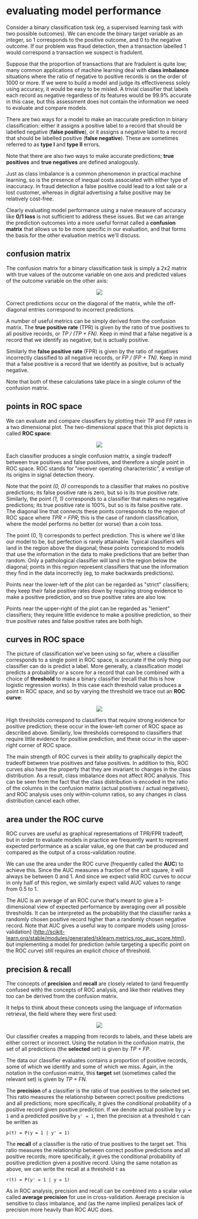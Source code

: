 <!-- author: Jason Dolatshahi -->

# evaluating model performance

Consider a binary classification task (eg, a supervised learning task with two
possible outcomes). We can encode the binary target variable as an integer, so
1 corresponds to the positive outcome, and 0 to the negative outcome. If our
problem was fraud detection, then a transaction labelled 1 would correspond a
transaction we suspect is fradulent.

Suppose that the proportion of transactions that are fradulent is quite low;
many common applications of machine learning deal with **class imbalance**
situations where the ratio of negative to positive records is on the order of
1000 or more. If we were to build a model and judge its effectiveness solely
using accuracy, it would be easy to be misled. A trivial classifier that
labels each record as negative regardless of its features would be 99.9%
accurate in this case, but this assessment does not contain the information we
need to evaluate and compare models.

There are two ways for a model to make an inaccurate prediction in binary
classification: either it assigns a positive label to a record
that should be labelled negative (**false positive**), or it assigns a negative
label to a record that should be labelled positive (**false negative**). These
are sometimes referred to as **type I** and **type II** errors.

Note that there are also two ways to make accurate predictions; **true
positives** and **true negatives** are defined analogously.

Just as class imbalance is a common phenomenon in practical machine learning,
so is the presence of inequal costs associated with either type of inaccuracy.
In fraud detection a false positive could lead to a lost sale or a lost
customer, whereas in digital advertising a false positive may be relatively
cost-free.

Clearly evaluating model performance using a naive measure of accuracy like
**0/1 loss** is not sufficient to address these issues. But we can arrange the
prediction outcomes into a more useful format called a **confusion matrix**
that allows us to be more specific in our evaluation, and that forms the basis
for the other evaluation metrics we'll discuss.

## confusion matrix

The confusion matrix for a binary classification task is simply a 2x2 matrix
with true values of the outcome variable on one axis and predicted values of
the outcome variable on the other axis:

<p align="center">
<img src="../images/conf_mtx.png">

Correct predictions occur on the diagonal of the matrix, while the off-diagonal
entries correspond to incorrect predictions.

A number of useful metrics can be simply derived from the confusion matrix. The
**true positive rate** (TPR) is given by the ratio of true positives to all
positive records, or *TP / (TP + FN)*. Keep in mind that a false negative is a
record that we identify as negative, but is actually positive.

Similarly the **false positive rate** (FPR) is given by the ratio of negatives
incorrectly classified to all negative records, or *FP / (FP + TN)*. Keep in
mind that a false positive is a record that we identify as positive, but is
actually negative.

Note that both of these calculations take place in a single column of the
confusion matrix.

## points in ROC space

We can evaluate and compare classifiers by plotting their TP and FP rates in a
two dimensional plot. The two-dimensional space that this plot depicts is
called **ROC space**:

<p align="center">
<img src="../images/roc_space.png">

Each classifier produces a single confusion matrix, a single tradeoff 
between true positives and false positives, and therefore a single point in ROC
space. ROC stands for "receiver operating characteristic", a vestige of its
origins in signal detection theory.

Note that the point *(0, 0)* corresponds to a classifier that makes no
positive predictions; its false positive rate is zero, but so is its true
positive rate. Similarly, the point *(1, 1)* corresponds to a classifier that
makes no negative predictions; its true positive rate is 100%, but so is its
false positive rate. The diagonal line that connects these points corresponds
to the region of ROC space where *TPR = FPR*; this is the case of random
classification, where the model performs no better (or worse) than a coin toss.

The point (0, 1) corresponds to perfect prediction. This is where we'd like our
model to be, but perfection is rarely attainable. Typical classifiers will land
in the region above the diagonal; these points correspond to models that use
the information in the data to make predictions that are better than random.
Only a pathological classifier will land in the region below the diagonal;
points in this region represent classifiers that use the information
they find in the data incorrectly (eg, to make backwards predictions).

Points near the lower-left of the plot can be regarded as "strict" classifiers;
they keep their false positive rates down by requiring strong evidence to make
a positive prediction, and so true positive rates are also low.

Points near the upper-right of the plot can be regarded as "lenient"
classifiers; they require little evidence to make a positive prediction, so
their true positive rates and false positive rates are both high.

## curves in ROC space

The picture of classification we've been using so far, where a classifier
corresponds to a single point in ROC space, is accurate if the only thing our
classifier can do is predict a label. More generally, a classification model
predicts a probability or a score for a record that can be combined with a
choice of **threshold** to make a binary classifier (recall that this is how
logistic regression works). In this case each threshold value produces a point
in ROC space, and so by varying the threshold we trace out an **ROC curve**:

<p align="center">
<img src="../images/roc_curve.png">

High thresholds correspond to classifiers that require strong evidence for
positive prediction; these occur in the lower-left corner of ROC space as
described above. Similarly, low thresholds correspond to classifiers that
require little evidence for positive prediction, and these occur in the
upper-right corner of ROC space.

The main strength of ROC curves is their ability to graphically depict the tradeoff
between true positives and false positives. In addition to this, ROC curves
also have the property that they are invariant to changes in the class
distribution. As a result, class imbalance does not affect ROC analysis. This
can be seen from the fact that the class distribution is encoded in the ratio
of the columns in the confusion matrix (actual positives / actual negatives),
and ROC analysis uses only within-column ratios, so any changes in class
distribution cancel each other.

## area under the ROC curve

ROC curves are useful as graphical representations of TPR/FPR tradeoff, but in
order to evaluate models in practice we frequently want to represent expected
performance as a scalar value, eg one that can be produced and compared as the
output of a cross-validation routine.

We can use the area under the ROC curve (frequently called the **AUC**) to
achieve this. Since the AUC measures a fraction of the unit square, it will
always be between 0 and 1. And since we expect valid ROC curves to occur in
only half of this region, we similarly expect valid AUC values to range from
0.5 to 1.

The AUC is an average of an ROC curve that's meant to give a 1-dimensional view
of expected performance by averaging over all possible thresholds. It can be
interpreted as the probability that the classifier ranks a randomly chosen
positive record higher than a randomly chosen negative record. Note that AUC
gives a useful way to compare models using [cross-validation]
(http://scikit-learn.org/stable/modules/generated/sklearn.metrics.roc_auc_score.html),
but implementing a model for prediction (while targeting a specific point on
the ROC curve) still requires an explicit choice of threshold.

## precision & recall

The concepts of **precision** and **recall** are closely related to (and frequently
confused with) the concepts of ROC analysis, and like their relatives they too can be
derived from the confusion matrix.

It helps to think about these concepts using the language of information
retrieval, the field where they were first used:

<p align="center">
<img src="../images/prec_recall.png">

Our classifier creates a mapping from records to labels, and these labels are
either correct or incorrect. Using the notation in the confusion matrix, the
set of all predictions (the **selected** set) is given by *TP + FP*.

The data our classifier evaluates contains a proportion of positive records,
some of which we identify and some of which we miss. Again, in the notation in
the confusion matrix, this **target** set (sometimes called the relevant set) is
given by *TP + FN*.

The **precision** of a classifier is the ratio of true positives to the
selected set. This ratio measures the relationship between correct positive 
predictions and all predictions; more specifically, it gives the conditional
probability of a positive record given positive prediction. If we denote actual
positive by `y = 1` and a predicted positive by `y' = 1`, then the precision at
a threshold `t` can be written as

    p(t) = P(y = 1 | y' = 1)

The **recall** of a classifier is the ratio of true positives to the target
set. This ratio measures the relationship between correct positive predictions
and all positive records; more specifically, it gives the conditional
probability of positive prediction given a positive record. Using the same
notation as above, we can write the recall at a threshold `t` as

    r(t) = P(y' = 1 | y = 1)

As in ROC analysis, precision and recall can be combined into a scalar value
called **average precision** for use in cross-validation. Average precision is
sensitive to class imbalance, and (as the name implies) penalizes lack of
precision more heavily than ROC AUC does.
